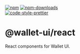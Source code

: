 [![npm][npm-image]][npm-url]
[![npm-downloads][npm-downloads-image]][npm-url]
<br />
[![code-style-prettier][code-style-prettier-image]][code-style-prettier-url]

[code-style-prettier-image]: https://img.shields.io/badge/code_style-prettier-ff69b4.svg?style=flat-square
[code-style-prettier-url]: https://github.com/prettier/prettier
[npm-downloads-image]: https://img.shields.io/npm/dm/@wallet-ui/react/latest.svg?style=flat
[npm-image]: https://img.shields.io/npm/v/@wallet-ui/react/latest.svg?style=flat
[npm-url]: https://www.npmjs.com/package/@wallet-ui/react/v/latest

# @wallet-ui/react

React components for Wallet UI.
